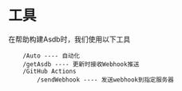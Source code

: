 # 工具
在帮助构建Asdb时，我们使用以下工具

```
    /Auto ---- 自动化
    /getAsdb ---- 更新时接收Webhook推送
    /GitHub Actions
        /sendWebhook ---- 发送webhook到指定服务器
```